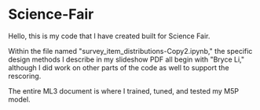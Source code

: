 # Science-Fair
Hello, this is my code that I have created built for Science Fair. 

Within the file named "survey_item_distributions-Copy2.ipynb," the specific design methods I describe in my slideshow PDF all begin with "Bryce Li," although I did work on other parts of the code as well to support the rescoring.

The entire ML3 document is where I trained, tuned, and tested my M5P model.
